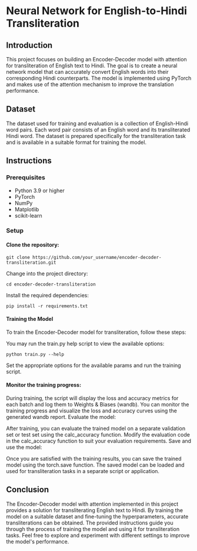 # Neural Network for English-to-Hindi Transliteration
## Introduction
This project focuses on building an Encoder-Decoder model with attention for transliteration of English text to Hindi. The goal is to create a neural network model that can accurately convert English words into their corresponding Hindi counterparts. The model is implemented using PyTorch and makes use of the attention mechanism to improve the translation performance.

## Dataset
The dataset used for training and evaluation is a collection of English-Hindi word pairs. Each word pair consists of an English word and its transliterated Hindi word. The dataset is prepared specifically for the transliteration task and is available in a suitable format for training the model.

## Instructions
### Prerequisites
 - Python 3.9 or higher
 - PyTorch
 - NumPy
 - Matplotlib
 - scikit-learn

### Setup
#### Clone the repository:
```
git clone https://github.com/your_username/encoder-decoder-transliteration.git
```
Change into the project directory:
```
cd encoder-decoder-transliteration
```
Install the required dependencies:
```
pip install -r requirements.txt
```
#### Training the Model
To train the Encoder-Decoder model for transliteration, follow these steps:

You may run the train.py help script to view the available options:
```
python train.py --help
```

Set the appropriate options for the available params and run the training script.

#### Monitor the training progress:

During training, the script will display the loss and accuracy metrics for each batch and log them to Weights & Biases (wandb).
You can monitor the training progress and visualize the loss and accuracy curves using the generated wandb report.
Evaluate the model:

After training, you can evaluate the trained model on a separate validation set or test set using the calc_accuracy function.
Modify the evaluation code in the calc_accuracy function to suit your evaluation requirements.
Save and use the model:

Once you are satisfied with the training results, you can save the trained model using the torch.save function.
The saved model can be loaded and used for transliteration tasks in a separate script or application.

## Conclusion
The Encoder-Decoder model with attention implemented in this project provides a solution for transliterating English text to Hindi. By training the model on a suitable dataset and fine-tuning the hyperparameters, accurate transliterations can be obtained. The provided instructions guide you through the process of training the model and using it for transliteration tasks. Feel free to explore and experiment with different settings to improve the model's performance.